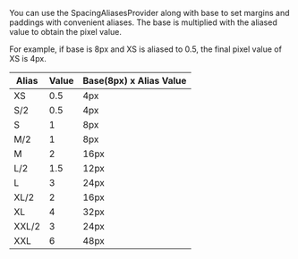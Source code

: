 You can use the SpacingAliasesProvider along with base to set margins and paddings with convenient aliases.  The base is multiplied with the aliased value to obtain the pixel value.

For example, if base is 8px and XS is aliased to 0.5, the final pixel value of XS is 4px.

| Alias        | Value            | Base(8px) x Alias Value |
| ------------ | ---------------- | ----------------------- |
| XS           | 0.5              | 4px                     |
| S/2          | 0.5              | 4px                     |
| S            | 1                | 8px                     |
| M/2          | 1                | 8px                     |
| M            | 2                | 16px                    |
| L/2          | 1.5              | 12px                    |
| L            | 3                | 24px                    |
| XL/2         | 2                | 16px                    |
| XL           | 4                | 32px                    |
| XXL/2        | 3                | 24px                    |
| XXL          | 6                | 48px                    |
